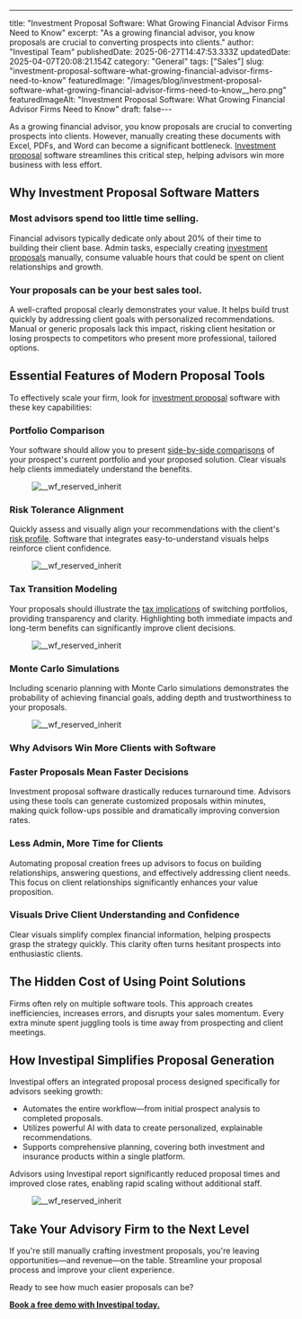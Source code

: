 ---
title: "Investment Proposal Software: What Growing Financial Advisor Firms Need to Know"
excerpt: "As a growing financial advisor, you know proposals are crucial to converting prospects into clients."
author: "Investipal Team"
publishedDate: 2025-06-27T14:47:53.333Z
updatedDate: 2025-04-07T20:08:21.154Z
category: "General"
tags: ["Sales"]
slug: "investment-proposal-software-what-growing-financial-advisor-firms-need-to-know"
featuredImage: "/images/blog/investment-proposal-software-what-growing-financial-advisor-firms-need-to-know__hero.png"
featuredImageAlt: "Investment Proposal Software: What Growing Financial Advisor Firms Need to Know"
draft: false---
<p id="">As a growing financial advisor, you know proposals are crucial to converting prospects into clients. However, manually creating these documents with Excel, PDFs, and Word can become a significant bottleneck. <a href="/blog/tag/investment-proposals">Investment proposal</a> software streamlines this critical step, helping advisors win more business with less effort.</p><h2 id="">Why Investment Proposal Software Matters</h2><h3 id="">Most advisors spend too little time selling.</h3><p id="">Financial advisors typically dedicate only about 20% of their time to building their client base. Admin tasks, especially creating <a href="/blog/tag/investment-proposals">investment proposals</a> manually, consume valuable hours that could be spent on client relationships and growth.</p><h3 id="">Your proposals can be your best sales tool.</h3><p id="">A well-crafted proposal clearly demonstrates your value. It helps build trust quickly by addressing client goals with personalized recommendations. Manual or generic proposals lack this impact, risking client hesitation or losing prospects to competitors who present more professional, tailored options.</p><h2 id="">Essential Features of Modern Proposal Tools</h2><p id="">To effectively scale your firm, look for <a href="/blog/tag/investment-proposals">investment proposal</a> software with these key capabilities:</p><h3 id="">Portfolio Comparison</h3><p id="">Your software should allow you to present <a href="/blog/automating-comparative-portfolio-analyses-for-financial-advisors-save-time-and-optimize-client-portfolios">side-by-side comparisons</a> of your prospect's current portfolio and your proposed solution. Clear visuals help clients immediately understand the benefits.</p><figure class="w-richtext-figure-type-image w-richtext-align-fullwidth" style="max-width:2240px" data-rt-type="image" data-rt-align="fullwidth" data-rt-max-width="2240px"><div><img src="/images/blog/investment-proposal-software-what-growing-financial-advisor-firms-need-to-know__67e4278bd19f14e8eb7677af_Incorporating_20Client_20Parameters_20_18_.png" loading="lazy" alt="__wf_reserved_inherit"></div></figure><h3 id="">Risk Tolerance Alignment</h3><p id="">Quickly assess and visually align your recommendations with the client's <a href="/risk-assessment">risk profile</a>. Software that integrates easy-to-understand visuals helps reinforce client confidence.</p><figure class="w-richtext-figure-type-image w-richtext-align-fullwidth" style="max-width:2240px" data-rt-type="image" data-rt-align="fullwidth" data-rt-max-width="2240px"><div><img src="/images/blog/investment-proposal-software-what-growing-financial-advisor-firms-need-to-know__67e427017d376d221e46d672_Why_20Customer_20Acquisition_20Costs_20Are_20Rising_20for_20Financial_20Advisors_20_And_20What_20To_20Do_20About_20It__20_11_.png" loading="lazy" alt="__wf_reserved_inherit"></div></figure><h3 id="">Tax Transition Modeling</h3><p id="">Your proposals should illustrate the <a href="/blog/how-tax-transition-analysis-helps-advisors-move-client-portfolios-with-confidence">tax implications</a> of switching portfolios, providing transparency and clarity. Highlighting both immediate impacts and long-term benefits can significantly improve client decisions.</p><figure class="w-richtext-figure-type-image w-richtext-align-fullwidth" style="max-width:2240px" data-rt-type="image" data-rt-align="fullwidth" data-rt-max-width="2240px"><div><img src="/images/blog/investment-proposal-software-what-growing-financial-advisor-firms-need-to-know__67e427a1831aca86ea64f4d5_Incorporating_20Client_20Parameters_20_19_.png" loading="lazy" alt="__wf_reserved_inherit"></div></figure><h3 id="">Monte Carlo Simulations</h3><p id="">Including scenario planning with Monte Carlo simulations demonstrates the probability of achieving financial goals, adding depth and trustworthiness to your proposals.</p><figure class="w-richtext-figure-type-image w-richtext-align-fullwidth" style="max-width:2240px" data-rt-type="image" data-rt-align="fullwidth" data-rt-max-width="2240px"><div><img src="/images/blog/investment-proposal-software-what-growing-financial-advisor-firms-need-to-know__67be21688129a4ffcfbca18c_Incorporating_20Client_20Parameters_20_7_.png" loading="lazy" alt="__wf_reserved_inherit"></div></figure><h3 id="">Why Advisors Win More Clients with Software</h3><h3 id="">Faster Proposals Mean Faster Decisions</h3><p id="">Investment proposal software drastically reduces turnaround time. Advisors using these tools can generate customized proposals within minutes, making quick follow-ups possible and dramatically improving conversion rates.</p><h3 id="">Less Admin, More Time for Clients</h3><p id="">Automating proposal creation frees up advisors to focus on building relationships, answering questions, and effectively addressing client needs. This focus on client relationships significantly enhances your value proposition.</p><h3 id="">Visuals Drive Client Understanding and Confidence</h3><p id="">Clear visuals simplify complex financial information, helping prospects grasp the strategy quickly. This clarity often turns hesitant prospects into enthusiastic clients.</p><h2 id="">The Hidden Cost of Using Point Solutions</h2><p id="">Firms often rely on multiple software tools. This approach creates inefficiencies, increases errors, and disrupts your sales momentum. Every extra minute spent juggling tools is time away from prospecting and client meetings.</p><h2 id="">How Investipal Simplifies Proposal Generation</h2><p id="">Investipal offers an integrated proposal process designed specifically for advisors seeking growth:</p><ul id=""><li id="">Automates the entire workflow—from initial prospect analysis to completed proposals.</li><li id="">Utilizes powerful AI with data to create personalized, explainable recommendations.</li><li id="">Supports comprehensive planning, covering both investment and insurance products within a single platform.</li></ul><p id="">Advisors using Investipal report significantly reduced proposal times and improved close rates, enabling rapid scaling without additional staff.</p><figure class="w-richtext-figure-type-image w-richtext-align-fullwidth" style="max-width:2048px" data-rt-type="image" data-rt-align="fullwidth" data-rt-max-width="2048px"><div><img src="/images/blog/investment-proposal-software-what-growing-financial-advisor-firms-need-to-know__67d33ff9b13b3e48365fb523_PRIVATE_20WEALTH_20MANAGEMENT.png" loading="lazy" alt="__wf_reserved_inherit"></div></figure><h2 id="">Take Your Advisory Firm to the Next Level</h2><p id="">If you're still manually crafting investment proposals, you're leaving opportunities—and revenue—on the table. Streamline your proposal process and improve your client experience.</p><p id="">Ready to see how much easier proposals can be?</p><p id=""><a href="/book-a-demo"><strong id="">Book a free demo with Investipal today.</strong></a></p>